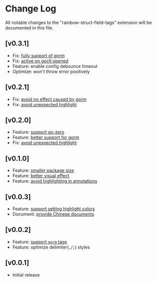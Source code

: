 # Change Log

All notable changes to the "rainbow-struct-field-tags" extension will be documented in this file.

## [v0.3.1]

- Fix: [fully support of gorm](https://github.com/se-dev-pion/rainbow-struct-field-tags/issues/23)
- Fix: [active on goctl opened](https://github.com/se-dev-pion/rainbow-struct-field-tags/issues/28)
- Feature: enable config debounce timeout
- Optimize: won't throw error positively

## [v0.2.1]

- Fix: [avoid no effect caused by gorm](https://github.com/se-dev-pion/rainbow-struct-field-tags/issues/23)
- Fix: [avoid unexpected highlight](https://github.com/se-dev-pion/rainbow-struct-field-tags/issues/21)

## [v0.2.0]

- Feature: [support go-zero](https://github.com/se-dev-pion/rainbow-struct-field-tags/issues/18)
- Feature: [better support for gorm](https://github.com/se-dev-pion/rainbow-struct-field-tags/issues/17)
- Fix: [avoid unexpected highlight](https://github.com/se-dev-pion/rainbow-struct-field-tags/issues/19)

## [v0.1.0]

- Feature: [smaller package size](https://github.com/se-dev-pion/rainbow-struct-field-tags/issues/11)
- Feature: [better visual effect](https://github.com/se-dev-pion/rainbow-struct-field-tags/issues/14)
- Feature: [avoid highlighting in annotations](https://github.com/se-dev-pion/rainbow-struct-field-tags/issues/12)

## [v0.0.3]

- Feature: [support setting highlight colors](https://github.com/se-dev-pion/rainbow-struct-field-tags/issues/4)
- Document: [provide Chinese documents](https://github.com/se-dev-pion/rainbow-struct-field-tags/issues/5)

## [v0.0.2]

- Feature: [support `gorm` tags](https://github.com/se-dev-pion/rainbow-struct-field-tags/issues/1)
- Feature: optimize delimiter(`,`/`;`) styles

## [v0.0.1]

- Initial release

